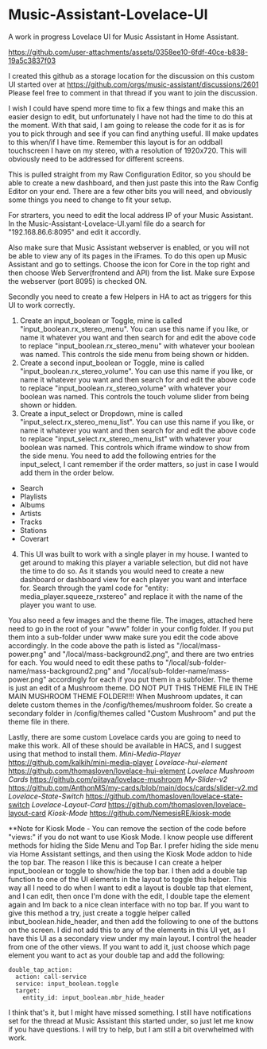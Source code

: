 # Music-Assistant-Lovelace-UI
A work in progress Lovelace UI for Music Assistant in Home Assistant. 


https://github.com/user-attachments/assets/0358ee10-6fdf-40ce-b838-19a5c3837f03


I created this github as a storage location for the discussion on this custom UI started over at https://github.com/orgs/music-assistant/discussions/2601
Please feel free to comment in that thread if you want to join the discussion. 

I wish I could have spend more time to fix a few things and make this an easier design to edit, but unfortunately I have not had the time to do this at the moment. With that said, I am going to release the code for it as is for you to pick through and see if you can find anything useful. Ill make updates to this when/if I have time. 
Remember this layout is for an oddball touchscreen I have on my stereo, with a resolution of 1920x720. This will obviously need to be addressed for different screens. 

This is pulled straight from my Raw Configuration Editor, so you should be able to create a new dashboard, and then just paste this into the Raw Config Editor on your end.  There are a few other bits you will need, and obviously some things you need to change to fit your setup. 

For strarters, you need to edit the local address IP of your Music Assistant. In the Music-Assistant-Lovelace-UI.yaml file do a search for "192.168.86.6:8095" and edit it accordly. 

Also make sure that Music Assistant webserver is enabled, or you will not be able to view any of its pages in the iFrames. 
To do this open up Music Assistant and go to settings. Choose the icon for Core in the top right and then choose Web Server(frontend and API) from the list. 
Make sure Expose the webserver (port 8095) is checked ON. 

Secondly you need to create a few Helpers in HA to act as triggers for this UI to work correctly. 

1. Create an input_boolean or Toggle, mine is called "input_boolean.rx_stereo_menu". You can use this name if you like, or name it whatever you want and then search for and edit the above code to replace "input_boolean.rx_stereo_menu" with whatever your boolean was named. 
This controls the side menu from being shown or hidden. 
2. Create a second input_boolean or Toggle, mine is called "input_boolean.rx_stereo_volume". You can use this name if you like, or name it whatever you want and then search for and edit the above code to replace "input_boolean.rx_stereo_volume" with whatever your boolean was named. This controls the touch volume slider from being shown or hidden. 
3. Create a input_select or Dropdown, mine is called "input_select.rx_stereo_menu_list". You can use this name if you like, or name it whatever you want and then search for and edit the above code to replace "input_select.rx_stereo_menu_list" with whatever your boolean was named. This controls which iframe window to show from the side menu. You need to add the following entries for the input_select, I cant remember if the order matters, so just in case I would add them in the order below. 
  -   Search
  -   Playlists
  -   Albums
  -   Artists
  -   Tracks
  -   Stations
  -   Coverart
4. This UI was built to work with a single player in my house. I wanted to get around to making this player a variable selection, but did not have the time to do so.
As it stands you would need to create a new dashboard or dashboard view for each player you want and interface for. 
Search through the yaml code for "entity: media_player.squeeze_rxstereo" and replace it with the name of the player you want to use. 

You also need a few images and the theme file. 
The images, attached here need to go in the root of your "www" folder in your config folder. If you put them into a sub-folder under www make sure you edit the code above accordingly. In the code above the path is listed as "/local/mass-power.png" and "/local/mass-background2.png", and there are two entries for each. You would need to edit these paths to "/local/sub-folder-name/mass-background2.png" and "/local/sub-folder-name/mass-power.png" accordingly for each if you put them in a subfolder. 
The theme is just an edit of a Mushroom theme. 
DO NOT PUT THIS THEME FILE IN THE MAIN MUSHROOM THEME FOLDER!!!! When Mushroom updates, it can delete custom themes in the /config/themes/mushroom folder. So create a secondary folder in /config/themes called "Custom Mushroom" and put the theme file in there. 

Lastly, there are some custom Lovelace cards you are going to need to make this work. 
All of these should be available in HACS, and I suggest using that method to install them. 
_Mini-Media-Player_  https://github.com/kalkih/mini-media-player
_Lovelace-hui-element_  https://github.com/thomasloven/lovelace-hui-element
_Lovelace Mushroom Cards_  https://github.com/piitaya/lovelace-mushroom
_My-Slider-v2_  https://github.com/AnthonMS/my-cards/blob/main/docs/cards/slider-v2.md
_Lovelace-State-Switch_  https://github.com/thomasloven/lovelace-state-switch
_Lovelace-Layout-Card_  https://github.com/thomasloven/lovelace-layout-card
_Kiosk-Mode_  https://github.com/NemesisRE/kiosk-mode

**Note for Kiosk Mode - You can remove the section of the code before "views:" if you do not want to use Kiosk Mode. I know people use different methods for hiding the Side Menu and Top Bar. I prefer hiding the side menu via Home Assistant settings, and then using the Kiosk Mode addon to hide the top bar. 
The reason I like this is because I can create a helper input_boolean or toggle to show/hide the top bar. I then add a double tap function to one of the UI elements in the layout to toggle this helper. This way all I need to do when I want to edit a layout is double tap that element, and I can edit, then once I'm done with the edit, I double tape the element again and Im back to a nice clean interface with no top bar. If you want to give this method a try, just create a toggle helper called inbut_boolean.hide_header, and then add the following to one of the buttons on the screen. I did not add this to any of the elements in this UI yet, as I have this UI as a secondary view under my main layout. I control the header from one of the other views. If you want to add it, just choose which page element you want to act as your double tap and add the following: 
```
double_tap_action:
  action: call-service
  service: input_boolean.toggle
  target:
    entity_id: input_boolean.mbr_hide_header
```

I think that's it, but I might have missed something. I still have notifications set for the thread at Music Assistant this started under, so just let me know if you have questions. I will try to help, but I am still a bit overwhelmed with work. 
